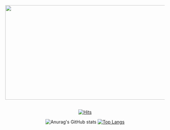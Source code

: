 <!-- ## HI THERE 👋

<div align=center>
  
![header](https://capsule-render.vercel.app/api?type=Waving&color=gradient&height=220&section=header&text=This%20is%20Ye%20Ryung&fontSize=80&animation=twinkling)

<div align =left>

### About me 👩🏻‍💻
  
```Java
  
    @Component
    @RequiredArgsConstructor
    public class Introduction {

        private final Ohyeryung yeryung;

        private BEDeveloper init() {
            BackEnd backend = BackEnd.builder()
                        .language(Java)
                        .framework(Spring)
                        .database(MySQL)
                        .database(MariaDB)
                        .ide(Intellij)
                        .build();

            return yeryung.develop(backend);
        }

        public void close() {
            
        }
    }

``` -->

<div align = center>
  
<a href="https://github.com/devxb/gitanimals">
<img
  src="https://render.gitanimals.org/farms/ohyeryung"
  width="600"
  height="300"
/>
</a>
  
<br>

</br>
  
  [![Hits](https://hits.seeyoufarm.com/api/count/incr/badge.svg?url=https%3A%2F%2Fgithub.com%2Fohyeryung&count_bg=%23FDC8F8CB&title_bg=%23F54D4D96&icon=smugmug.svg&icon_color=%23FFFFFF&title=hits&edge_flat=false)](https://github.com/ohyeryung)

  ![Anurag's GitHub stats](https://github-readme-stats-git-masterrstaa-rickstaa.vercel.app/api?username=ohyeryung&&show_icons=true&theme=dracula)
  [![Top Langs](https://github-readme-stats.vercel.app/api/top-langs/?username=ohyeryung&layout=compact&&show_icons=true&theme=dracula)](https://github.com/ohyeryung/github-readme-stats)
  
<!-- ![footer](https://capsule-render.vercel.app/api?section=footer&type=Waving&color=gradient) -->
 
</div>
